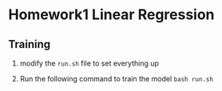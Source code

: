# Homework1 Linear Regression

## Training

1. modify the `run.sh` file to set everything up

2. Run the following command to train the model
    ```bash run.sh```